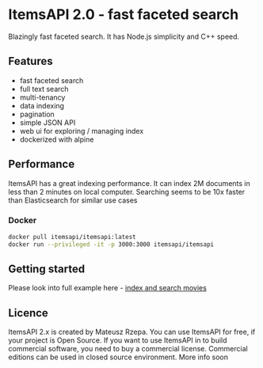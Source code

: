 # ItemsAPI 2.0 - fast faceted search

Blazingly fast faceted search. It has Node.js simplicity and C++ speed.

## Features

- fast faceted search
- full text search
- multi-tenancy
- data indexing
- pagination
- simple JSON API
- web ui for exploring / managing index
- dockerized with alpine

## Performance

ItemsAPI has a great indexing performance. It can index 2M documents in less than 2 minutes on local computer.
Searching seems to be 10x faster than Elasticsearch for similar use cases

### Docker

```bash
docker pull itemsapi/itemsapi:latest
docker run --privileged -it -p 3000:3000 itemsapi/itemsapi
```

## Getting started

Please look into full example here - [index and search movies](/examples/movies.md)



## Licence

ItemsAPI 2.x is created by Mateusz Rzepa. You can use ItemsAPI for free, if your project is Open Source. If you want to use ItemsAPI in to build commercial software, you need to buy a commercial license.
Commercial editions can be used in closed source environment. More info soon
